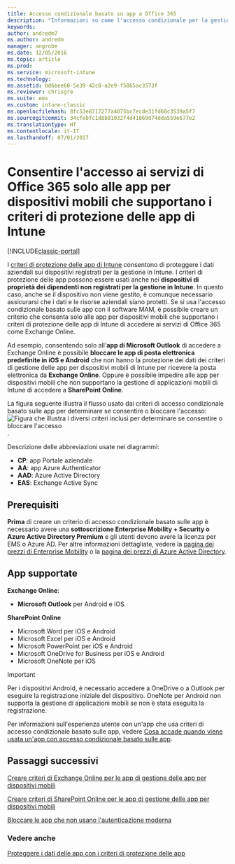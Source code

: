 ```yaml
---
title: Accesso condizionale basato su app a Office 365
description: "Informazioni su come l'accesso condizionale per la gestione delle app per dispositivi mobili può essere usato per controllare le app che hanno accesso ai servizi di Office 365."
keywords: 
author: andredm7
ms.author: andredm
manager: angrobe
ms.date: 12/05/2016
ms.topic: article
ms.prod: 
ms.service: microsoft-intune
ms.technology: 
ms.assetid: bd6bee60-5e39-42c8-a2e9-f5865ac3573f
ms.reviewer: chrisgre
ms.suite: ems
ms.custom: intune-classic
ms.openlocfilehash: 8fc53e8717277a4075bc7ecde31fd60c3539a5f7
ms.sourcegitcommit: 34cfebfc1d8b81032f4d41869d74dda559e677e2
ms.translationtype: HT
ms.contentlocale: it-IT
ms.lasthandoff: 07/01/2017
---
```

# <a name="allow-only-mobile-apps-that-support-intune-app-protection-policies-to-access-office-365-services"></a>Consentire l'accesso ai servizi di Office 365 solo alle app per dispositivi mobili che supportano i criteri di protezione delle app di Intune

[!INCLUDE[classic-portal](../includes/classic-portal.md)]

I [criteri di protezione delle app di Intune](protect-apps-and-data-with-microsoft-intune.md) consentono di proteggere i dati aziendali sui dispositivi registrati per la gestione in Intune. I criteri di protezione delle app possono essere usati anche nei **dispositivi di proprietà dei dipendenti non registrati per la gestione in Intune**.  In questo caso, anche se il dispositivo non viene gestito, è comunque necessario assicurarsi che i dati e le risorse aziendali siano protetti. Se si usa l'accesso condizionale basato sulle app con il software MAM, è possibile creare un criterio che consenta solo alle app per dispositivi mobili che supportano i criteri di protezione delle app di Intune di accedere ai servizi di Office 365 come Exchange Online.

Ad esempio, consentendo solo all'**app di Microsoft Outlook** di accedere a Exchange Online è possibile **bloccare le app di posta elettronica predefinite in iOS e Android** che non hanno la protezione dei dati dei criteri di gestione delle app per dispositivi mobili di Intune per ricevere la posta elettronica da **Exchange Online**. Oppure è possibile impedire alle app per dispositivi mobili che non supportano la gestione di applicazioni mobili di Intune di accedere a **SharePoint Online**.

La figura seguente illustra il flusso usato dai criteri di accesso condizionale basato sulle app per determinare se consentire o bloccare l'accesso: ![Figura che illustra i diversi criteri inclusi per determinare se consentire o bloccare l'accesso](../media/mam-ca-decision-flow_simple.png).

Descrizione delle abbreviazioni usate nei diagrammi:
* **CP**: app Portale aziendale
* **AA**: app Azure Authenticator
* **AAD**: Azure Active Directory
* **EAS**: Exchange Active Sync

## <a name="prerequisites"></a>Prerequisiti
**Prima** di creare un criterio di accesso condizionale basato sulle app è necessario avere una **sottoscrizione Enterprise Mobility + Security o Azure Active Directory Premium** e gli utenti devono avere la licenza per EMS o Azure AD. Per altre informazioni dettagliate, vedere la [pagina dei prezzi di Enterprise Mobility](https://www.microsoft.com/cloud-platform/enterprise-mobility-pricing) o la [pagina dei prezzi di Azure Active Directory](https://azure.microsoft.com/pricing/details/active-directory/).


## <a name="supported-apps"></a>App supportate
**Exchange Online**:
* **Microsoft Outlook** per Android e iOS.

**SharePoint Online**
* Microsoft Word per iOS e Android
* Microsoft Excel per iOS e Android
* Microsoft PowerPoint per iOS e Android
* Microsoft OneDrive for Business per iOS e Android
* Microsoft OneNote per iOS

>[!IMPORTANT]
>Per i dispositivi Android, è necessario accedere a OneDrive o a Outlook per eseguire la registrazione iniziale del dispositivo. OneNote per Android non supporta la gestione di applicazioni mobili se non è stata eseguita la registrazione.

Per informazioni sull'esperienza utente con un'app che usa criteri di accesso condizionale basato sulle app, vedere [Cosa accade quando viene usata un'app con accesso condizionale basato sulle app](use-apps-with-mam-ca.md).


## <a name="next-steps"></a>Passaggi successivi
[Creare criteri di Exchange Online per le app di gestione delle app per dispositivi mobili](mam-ca-for-exchange-online.md)

[Creare criteri di SharePoint Online per le app di gestione delle app per dispositivi mobili](mam-ca-for-sharepoint-online.md)

[Bloccare le app che non usano l'autenticazione moderna](block-apps-with-no-modern-authentication.md)

### <a name="see-also"></a>Vedere anche

[Proteggere i dati delle app con i criteri di protezione delle app](protect-app-data-using-mobile-app-management-policies-with-microsoft-intune.md)
